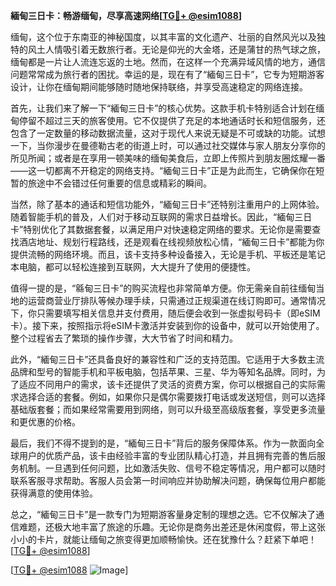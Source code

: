 **緬甸三日卡：畅游缅甸，尽享高速网络[[TG💪+ @esim1088](https://t.me/s/esim1088)]**

缅甸，这个位于东南亚的神秘国度，以其丰富的文化遗产、壮丽的自然风光以及独特的风土人情吸引着无数旅行者。无论是仰光的大金塔，还是蒲甘的热气球之旅，缅甸都是一片让人流连忘返的土地。然而，在这样一个充满异域风情的地方，通信问题常常成为旅行者的困扰。幸运的是，现在有了“緬甸三日卡”，它专为短期游客设计，让你在缅甸期间能够随时随地保持联络，并享受高速稳定的网络连接。

首先，让我们来了解一下“緬甸三日卡”的核心优势。这款手机卡特别适合计划在缅甸停留不超过三天的旅客使用。它不仅提供了充足的本地通话时长和短信服务，还包含了一定数量的移动数据流量，这对于现代人来说无疑是不可或缺的功能。试想一下，当你漫步在曼德勒古老的街道上时，可以通过社交媒体与家人朋友分享你的所见所闻；或者是在享用一顿美味的缅甸美食后，立即上传照片到朋友圈炫耀一番——这一切都离不开稳定的网络支持。“緬甸三日卡”正是为此而生，它确保你在短暂的旅途中不会错过任何重要的信息或精彩的瞬间。

当然，除了基本的通话和短信功能外，“緬甸三日卡”还特别注重用户的上网体验。随着智能手机的普及，人们对于移动互联网的需求日益增长。因此，“緬甸三日卡”特别优化了其数据套餐，以满足用户对快速稳定网络的要求。无论你是需要查找酒店地址、规划行程路线，还是观看在线视频放松心情，“緬甸三日卡”都能为你提供流畅的网络环境。而且，该卡支持多种设备接入，无论是手机、平板还是笔记本电脑，都可以轻松连接到互联网，大大提升了使用的便捷性。

值得一提的是，“緜甸三日卡”的购买流程也非常简单方便。你无需亲自前往缅甸当地的运营商营业厅排队等候办理手续，只需通过正规渠道在线订购即可。通常情况下，你只需要填写相关信息并支付费用，随后便会收到一张虚拟号码卡（即eSIM卡）。接下来，按照指示将eSIM卡激活并安装到你的设备中，就可以开始使用了。整个过程省去了繁琐的操作步骤，大大节省了时间和精力。

此外，“緬甸三日卡”还具备良好的兼容性和广泛的支持范围。它适用于大多数主流品牌和型号的智能手机和平板电脑，包括苹果、三星、华为等知名品牌。同时，为了适应不同用户的需求，该卡还提供了灵活的资费方案，你可以根据自己的实际需求选择合适的套餐。例如，如果你只是偶尔需要拨打电话或发送短信，则可以选择基础版套餐；而如果经常需要用到网络，则可以升级至高级版套餐，享受更多流量和更优惠的价格。

最后，我们不得不提到的是，“緬甸三日卡”背后的服务保障体系。作为一款面向全球用户的优质产品，该卡由经验丰富的专业团队精心打造，并且拥有完善的售后服务机制。一旦遇到任何问题，比如激活失败、信号不稳定等情况，用户都可以随时联系客服寻求帮助。客服人员会第一时间响应并协助解决问题，确保每位用户都能获得满意的使用体验。

总之，“緬甸三日卡”是一款专门为短期游客量身定制的理想之选。它不仅解决了通信难题，还极大地丰富了旅途的乐趣。无论你是商务出差还是休闲度假，带上这张小小的卡片，就能让缅甸之旅变得更加顺畅愉快。还在犹豫什么？赶紧下单吧！[[TG💪+ @esim1088](https://t.me/s/esim1088)]

[[TG💪+ @esim1088](https://t.me/s/esim1088) ![Image](https://i.postimg.cc/4NQfJmqS/Snipaste-2025-05-13-00-14-12.png)]